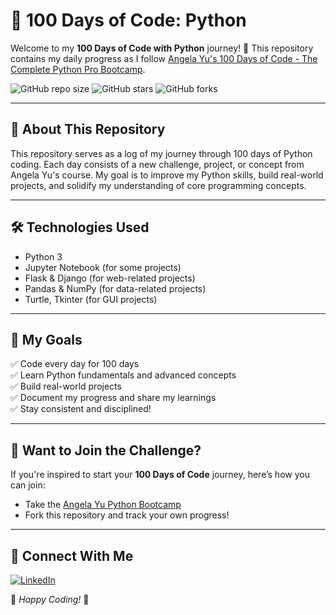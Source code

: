 # 🐍 100 Days of Code: Python

Welcome to my **100 Days of Code with Python** journey! 🚀 This repository contains my daily progress as I follow [Angela Yu's 100 Days of Code - The Complete Python Pro Bootcamp](https://www.udemy.com/course/100-days-of-code/).

![GitHub repo size](https://img.shields.io/github/repo-size/Ayushv371/100-days-of-code-with-python?color=blue&style=flat-square)  ![GitHub stars](https://img.shields.io/github/stars/Ayushv371/100-days-of-code-with-python?color=yellow&style=flat-square)  ![GitHub forks](https://img.shields.io/github/forks/Ayushv371/100-days-of-code-with-python?color=green&style=flat-square)

---

## 📜 About This Repository
This repository serves as a log of my journey through 100 days of Python coding. Each day consists of a new challenge, project, or concept from Angela Yu's course. My goal is to improve my Python skills, build real-world projects, and solidify my understanding of core programming concepts. 

---

## 🛠 Technologies Used
- Python 3
- Jupyter Notebook (for some projects)
- Flask & Django (for web-related projects)
- Pandas & NumPy (for data-related projects)
- Turtle, Tkinter (for GUI projects)

---

## 📌 My Goals
✅ Code every day for 100 days  
✅ Learn Python fundamentals and advanced concepts  
✅ Build real-world projects  
✅ Document my progress and share my learnings  
✅ Stay consistent and disciplined!  

---

## 🎯 Want to Join the Challenge?
If you're inspired to start your **100 Days of Code** journey, here’s how you can join:
- Take the [Angela Yu Python Bootcamp](https://www.udemy.com/course/100-days-of-code-the-complete-python-pro-bootcamp-for-2023/)
- Fork this repository and track your own progress!

---

## 🤝 Connect With Me
[![LinkedIn](https://img.shields.io/badge/LinkedIn-Connect-blue?style=flat-square&logo=linkedin)](https://www.linkedin.com/in/ayush-v-42388b123/)  


📌 *Happy Coding!* 🎉

